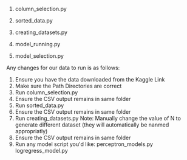 1. column_selection.py

2. sorted_data.py

3. creating_datasets.py

4. model_running.py

5. model_selection.py


Any changes for our data to run is as follows:
1. Ensure you have the data downloaded from the Kaggle Link
2. Make sure the Path Directories are correct
3. Run column_selection.py
4. Ensure the CSV output remains in same folder
5. Run sorted_data.py
6. Ensure the CSV output remains in same folder
7. Run creating_datasets.py
Note: Manually change the value of N to generate different dataset (they will automatically be nanmed appropriatly)
9. Ensure the CSV output remains in same folder
10. Run any model script you'd like:
    perceptron_models.py
    logregress_model.py
